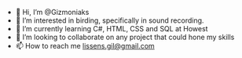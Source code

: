 - 👋 Hi, I’m @Gizmoniaks
- 👀 I’m interested in birding, specifically in sound recording.
- 🌱 I’m currently learning C#, HTML, CSS and SQL at Howest
- 💞️ I’m looking to collaborate on any project that could hone my skills
- 📫 How to reach me lissens.gil@gmail.com

<!---
Gizmoniaks/Gizmoniaks is a ✨ special ✨ repository because its `README.md` (this file) appears on your GitHub profile.
You can click the Preview link to take a look at your changes.
--->
